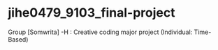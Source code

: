 # jihe0479_9103_final-project
Group [Somwrita] -H : Creative coding major project (Individual: Time-Based)
